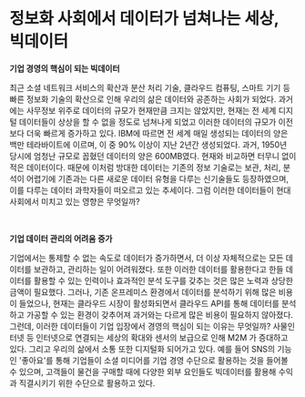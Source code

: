 # 정보화 사회에서 데이터가 넘쳐나는 세상, 빅데이터

**기업 경영의 핵심이 되는 빅데이터**

최근 소셜 네트워크 서비스의 확산과 분산 처리 기술, 클라우드 컴퓨팅, 스마트 기기 등 빠른 정보화 기술의 확산으로 인해 우리의 삶은 데이터와 공존하는 사회가 되었다. 과거에는 사무정보 위주로 데이터의 규모가 현재만큼 크지는 않았지만, 현재는 전 세계 디지털 데이터들이 상상을 할 수 없을 정도로 넘쳐나게 되었고 이러한 데이터의 규모가 이전보다 더욱 빠르게 증가하고 있다. IBM에 따르면 전 세계 매일 생성되는 데이터의 양은 백만 테라바이트에 이르며, 이 중 90% 이상이 지난 2년간 생성되었다. 과거, 1950년 당시에 엄청난 규모로 꼽혔던 데이터의 양은 600MB였다. 현재와 비교하면 터무니 없이 적은 데이터이다. 때문에 이처럼 방대한 데이터는 기존의 정보 기술로는 보관, 처리, 분석이 어렵기에 기존과는 다른 새로운 데이터 유형을 다루는 신기술들도 등장하였으며, 이를 다루는 데이터 과학자들이 떠오르고 있는 추세이다. 그럼 이러한 데이터들이 현대 사회에서 미치고 있는 영향은 무엇일까?

<br>

**기업 데이터 관리의 어려움 증가**

기업에서는 통제할 수 없는 속도로 데이터가 증가하면서, 더 이상 자체적으로는 모든 데이터를 보관하고, 관리하는 일이 어려워졌다. 또한 이러한 데이터를 활용한다고 한들 데이터를 활용할 수 있는 인력이나 효과적인 분석 도구를 갖추는 것은 많은 노력과 상당한 금액이 필요했다. 그러나, 기존 온프레미스 환경에서 데이터를 분석하기 위해 많은 비용이 들었으나, 현재는 클라우드 시장이 활성화되면서 클라우드 API를 통해 데이터를 분석하고 가공할 수 있는 환경이 갖추어져 과거와는 다르게 많은 비용이 필요하지 않아졌다. 그런데, 이러한 데이터들이 기업 입장에서 경영의 핵심이 되는 이유는 무엇일까? 사물인터넷 등 인터넷으로 연결되는 세상의 확대와 센서의 보급으로 인해 M2M 가 증대하고 있다. 그리고 우리의 삶에서 소통 또한 디지털화 되어가고 있다. 예를 들어 SNS의 기능인 '좋아요'를 통해 기업들이 소셜 미디어를 기업 경영 수단으로 활용하는 것을 들어볼 수 있으며, 고객들이 물건을 구매할 때에 다양한 외부 요인들도 빅데이터를 활용해 수익과 직결시키기 위한 수단으로 활용하고 있다.
